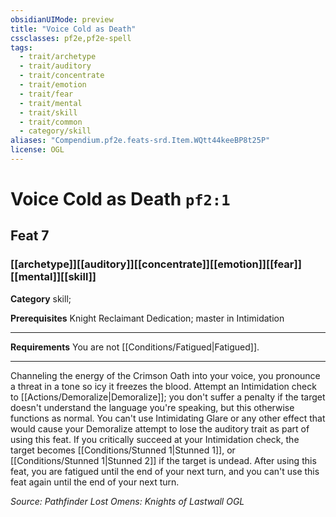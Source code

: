 ```yaml
---
obsidianUIMode: preview
title: "Voice Cold as Death"
cssclasses: pf2e,pf2e-spell
tags:
  - trait/archetype
  - trait/auditory
  - trait/concentrate
  - trait/emotion
  - trait/fear
  - trait/mental
  - trait/skill
  - trait/common
  - category/skill
aliases: "Compendium.pf2e.feats-srd.Item.WQtt44keeBP8t25P"
license: OGL
---
```

# Voice Cold as Death `pf2:1`
## Feat 7
### [[archetype]][[auditory]][[concentrate]][[emotion]][[fear]][[mental]][[skill]]

**Category** skill; 



**Prerequisites** Knight Reclaimant Dedication; master in Intimidation
* * *
**Requirements** You are not [[Conditions/Fatigued|Fatigued]].

* * *

Channeling the energy of the Crimson Oath into your voice, you pronounce a threat in a tone so icy it freezes the blood. Attempt an Intimidation check to [[Actions/Demoralize|Demoralize]]; you don't suffer a penalty if the target doesn't understand the language you're speaking, but this otherwise functions as normal. You can't use Intimidating Glare or any other effect that would cause your Demoralize attempt to lose the auditory trait as part of using this feat. If you critically succeed at your Intimidation check, the target becomes [[Conditions/Stunned 1|Stunned 1]], or [[Conditions/Stunned 1|Stunned 2]] if the target is undead. After using this feat, you are fatigued until the end of your next turn, and you can't use this feat again until the end of your next turn.

*Source: Pathfinder Lost Omens: Knights of Lastwall*
*OGL*